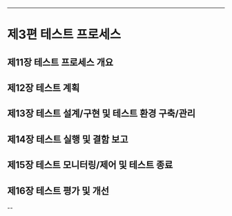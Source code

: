 ---

# 제3편 테스트 프로세스

## 제11장 테스트 프로세스 개요
## 제12장 테스트 계획
## 제13장 테스트 설계/구현 및 테스트 환경 구축/관리
## 제14장 테스트 실행 및 결함 보고
## 제15장 테스트 모니터링/제어 및 테스트 종료
## 제16장 테스트 평가 및 개선
--

